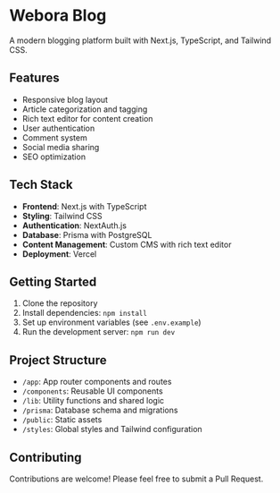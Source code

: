 # Webora Blog

A modern blogging platform built with Next.js, TypeScript, and Tailwind CSS.

## Features

- Responsive blog layout
- Article categorization and tagging
- Rich text editor for content creation
- User authentication
- Comment system
- Social media sharing
- SEO optimization

## Tech Stack

- **Frontend**: Next.js with TypeScript
- **Styling**: Tailwind CSS
- **Authentication**: NextAuth.js
- **Database**: Prisma with PostgreSQL
- **Content Management**: Custom CMS with rich text editor
- **Deployment**: Vercel

## Getting Started

1. Clone the repository
2. Install dependencies: `npm install`
3. Set up environment variables (see `.env.example`)
4. Run the development server: `npm run dev`

## Project Structure

- `/app`: App router components and routes
- `/components`: Reusable UI components
- `/lib`: Utility functions and shared logic
- `/prisma`: Database schema and migrations
- `/public`: Static assets
- `/styles`: Global styles and Tailwind configuration

## Contributing

Contributions are welcome! Please feel free to submit a Pull Request.

